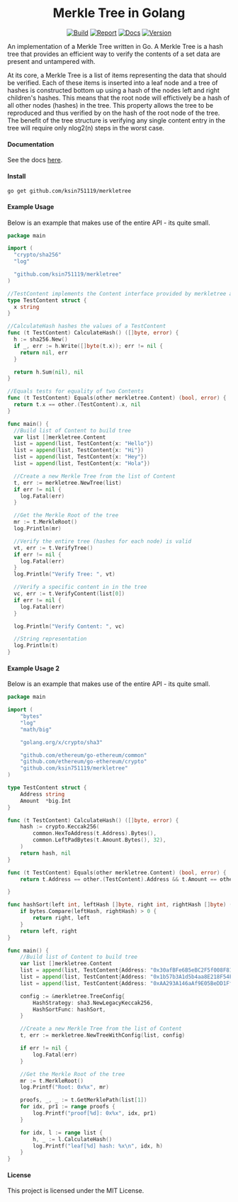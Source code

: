 <h1 align="center">Merkle Tree in Golang</h1>
<p align="center">
<a href="https://travis-ci.org/ksin751119/merkletree"><img src="https://travis-ci.org/ksin751119/merkletree.svg?branch=master" alt="Build"></a>
<a href="https://goreportcard.com/report/github.com/ksin751119/merkletree"><img src="https://goreportcard.com/badge/github.com/ksin751119/merkletree?1=1" alt="Report"></a>
<a href="https://godoc.org/github.com/ksin751119/merkletree"><img src="https://img.shields.io/badge/godoc-reference-brightgreen.svg" alt="Docs"></a>
<a href="#"><img src="https://img.shields.io/badge/version-0.1.0-brightgreen.svg" alt="Version"></a>
</p>

An implementation of a Merkle Tree written in Go. A Merkle Tree is a hash tree that provides an efficient way to verify
the contents of a set data are present and untampered with.

At its core, a Merkle Tree is a list of items representing the data that should be verified. Each of these items
is inserted into a leaf node and a tree of hashes is constructed bottom up using a hash of the nodes left and
right children's hashes. This means that the root node will effictively be a hash of all other nodes (hashes) in
the tree. This property allows the tree to be reproduced and thus verified by on the hash of the root node
of the tree. The benefit of the tree structure is verifying any single content entry in the tree will require only
nlog2(n) steps in the worst case.

#### Documentation

See the docs [here](https://godoc.org/github.com/ksin751119/merkletree).

#### Install
```
go get github.com/ksin751119/merkletree
```

#### Example Usage
Below is an example that makes use of the entire API - its quite small.
```go
package main

import (
  "crypto/sha256"
  "log"

  "github.com/ksin751119/merkletree"
)

//TestContent implements the Content interface provided by merkletree and represents the content stored in the tree.
type TestContent struct {
  x string
}

//CalculateHash hashes the values of a TestContent
func (t TestContent) CalculateHash() ([]byte, error) {
  h := sha256.New()
  if _, err := h.Write([]byte(t.x)); err != nil {
    return nil, err
  }

  return h.Sum(nil), nil
}

//Equals tests for equality of two Contents
func (t TestContent) Equals(other merkletree.Content) (bool, error) {
  return t.x == other.(TestContent).x, nil
}

func main() {
  //Build list of Content to build tree
  var list []merkletree.Content
  list = append(list, TestContent{x: "Hello"})
  list = append(list, TestContent{x: "Hi"})
  list = append(list, TestContent{x: "Hey"})
  list = append(list, TestContent{x: "Hola"})

  //Create a new Merkle Tree from the list of Content
  t, err := merkletree.NewTree(list)
  if err != nil {
    log.Fatal(err)
  }

  //Get the Merkle Root of the tree
  mr := t.MerkleRoot()
  log.Println(mr)

  //Verify the entire tree (hashes for each node) is valid
  vt, err := t.VerifyTree()
  if err != nil {
    log.Fatal(err)
  }
  log.Println("Verify Tree: ", vt)

  //Verify a specific content in in the tree
  vc, err := t.VerifyContent(list[0])
  if err != nil {
    log.Fatal(err)
  }

  log.Println("Verify Content: ", vc)

  //String representation
  log.Println(t)
}

```

#### Example Usage 2
Below is an example that makes use of the entire API - its quite small.

```go
package main

import (
	"bytes"
	"log"
	"math/big"

	"golang.org/x/crypto/sha3"

	"github.com/ethereum/go-ethereum/common"
	"github.com/ethereum/go-ethereum/crypto"
	"github.com/ksin751119/merkletree"
)

type TestContent struct {
	Address string
	Amount  *big.Int
}

func (t TestContent) CalculateHash() ([]byte, error) {
	hash := crypto.Keccak256(
		common.HexToAddress(t.Address).Bytes(),
		common.LeftPadBytes(t.Amount.Bytes(), 32),
	)
	return hash, nil
}

func (t TestContent) Equals(other merkletree.Content) (bool, error) {
	return t.Address == other.(TestContent).Address && t.Amount == other.(TestContent).Amount, nil

}

func hashSort(left int, leftHash []byte, right int, rightHash []byte) (int, int) {
	if bytes.Compare(leftHash, rightHash) > 0 {
		return right, left
	}
	return left, right
}

func main() {
	//Build list of Content to build tree
	var list []merkletree.Content
	list = append(list, TestContent{Address: "0x30afBFe6B5eBC2F5f008F819fc0Eb1E71ad5B265", Amount: big.NewInt(1000000000000000000)})
	list = append(list, TestContent{Address: "0x1b57b3A1d5b4aa8E218F54FafB00975699463e6e", Amount: big.NewInt(1000000000000000000)})
	list = append(list, TestContent{Address: "0xAA293A146aAf9E05BeDD1Ff29B0da5bD8BE70955", Amount: big.NewInt(1000000000000000000)})

	config := &merkletree.TreeConfig{
		HashStrategy: sha3.NewLegacyKeccak256,
		HashSortFunc: hashSort,
	}

	//Create a new Merkle Tree from the list of Content
	t, err := merkletree.NewTreeWithConfig(list, config)

	if err != nil {
		log.Fatal(err)
	}

	//Get the Merkle Root of the tree
	mr := t.MerkleRoot()
	log.Printf("Root: 0x%x", mr)

	proofs, _, _ := t.GetMerklePath(list[1])
	for idx, pr1 := range proofs {
		log.Printf("proof[%d]: 0x%x", idx, pr1)
	}

	for idx, l := range list {
		h, _ := l.CalculateHash()
		log.Printf("leaf[%d] hash: %x\n", idx, h)
	}
}


```


#### License
This project is licensed under the MIT License.
